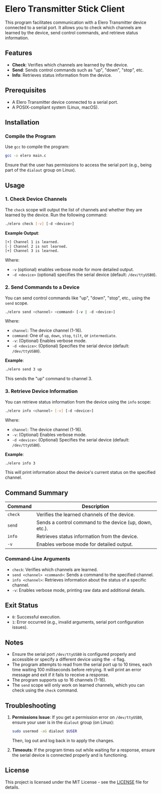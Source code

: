 
# Elero Transmitter Stick Client

This program facilitates communication with a Elero Transmitter device connected to a serial port. It allows you to check which channels are learned by the device, send control commands, and retrieve status information.

## Features

- **Check**: Verifies which channels are learned by the device.
- **Send**: Sends control commands such as "up", "down", "stop", etc.
- **Info**: Retrieves status information from the device.

## Prerequisites

- A Elero Transmitter device connected to a serial port.
- A POSIX-compliant system (Linux, macOS).

## Installation

### Compile the Program

Use `gcc` to compile the program:

```bash
gcc -o elero main.c
```

Ensure that the user has permissions to access the serial port (e.g., being part of the `dialout` group on Linux).

## Usage

### 1. Check Device Channels

The `check` scope will output the list of channels and whether they are learned by the device. Run the following command:

```bash
./elero check [-v] [-d <device>]
```

**Example Output**:

```bash
[+] Channel 1 is learned.
[-] Channel 2 is not learned.
[+] Channel 3 is learned.
```

Where:

- `-v` (optional) enables verbose mode for more detailed output.
- `-d <device>` (optional) specifies the serial device (default: `/dev/ttyUSB0`).

### 2. Send Commands to a Device

You can send control commands like "up", "down", "stop", etc., using the `send` scope.

```bash
./elero send <channel> <command> [-v | -d <device>]
```

Where:

- `channel`: The device channel (1-16).
- `command`: One of `up`, `down`, `stop`, `tilt`, or `intermediate`.
- `-v`: (Optional) Enables verbose mode.
- `-d <device>`: (Optional) Specifies the serial device (default: `/dev/ttyUSB0`).

**Example**:

```bash
./elero send 3 up 
```

This sends the "up" command to channel 3.

### 3. Retrieve Device Information

You can retrieve status information from the device using the `info` scope:

```bash
./elero info <channel> [-v] [-d <device>]
```

Where:

- `channel`: The device channel (1-16).
- `-v`: (Optional) Enables verbose mode.
- `-d <device>`: (Optional) Specifies the serial device (default: `/dev/ttyUSB0`).

**Example**:

```bash
./elero info 3
```

This will print information about the device's current status on the specified channel.

## Command Summary

| Command   | Description                                              |
|-----------|----------------------------------------------------------|
| `check`   | Verifies the learned channels of the device.              |
| `send`    | Sends a control command to the device (up, down, etc.).   |
| `info`    | Retrieves status information from the device.             |
| `-v`      | Enables verbose mode for detailed output.                 |

### Command-Line Arguments

- `check`: Verifies which channels are learned.
- `send <channel> <command>`: Sends a command to the specified channel.
- `info <channel>`: Retrieves information about the status of a specific channel.
- `-v`: Enables verbose mode, printing raw data and additional details.

## Exit Status

- `0`: Successful execution.
- `1`: Error occurred (e.g., invalid arguments, serial port configuration issues).

## Notes

- Ensure the serial port `/dev/ttyUSB0` is configured properly and accessible or specify a different device using the `-d` flag.
- The program attempts to read from the serial port up to 10 times, each time waiting 100 milliseconds before retrying. It will print an error message and exit if it fails to receive a response.
- The program supports up to 16 channels (1-16).
- The `send` scope will only work on learned channels, which you can check using the `check` command.

## Troubleshooting

1. **Permissions Issue**: If you get a permission error on `/dev/ttyUSB0`, ensure your user is in the `dialout` group (on Linux):

   ```bash
   sudo usermod -aG dialout $USER
   ```

   Then, log out and log back in to apply the changes.

2. **Timeouts**: If the program times out while waiting for a response, ensure the serial device is connected properly and is functioning.

## License

This project is licensed under the MIT License - see the [LICENSE](LICENSE) file for details.
